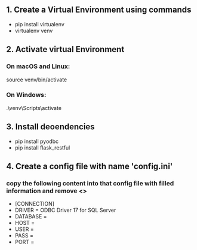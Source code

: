 
## 1. Create a Virtual Environment using commands

- pip install virtualenv
- virtualenv venv

## 2. Activate virtual Environment

### On macOS and Linux:
source venv/bin/activate

### On Windows:
.\venv\Scripts\activate

## 3. Install deoendencies
- pip install pyodbc
- pip install flask_restful

## 4. Create a config file with name 'config.ini'
### copy the following content into that config file with filled information and remove <> 

- [CONNECTION]
- DRIVER = ODBC Driver 17 for SQL Server
- DATABASE = <Database Name>
- HOST = <SQLServer Address>
- USER = <username>
- PASS = <password>
- PORT = <leave the empty> 
